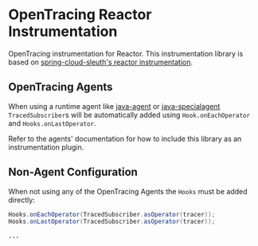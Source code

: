 # OpenTracing Reactor Instrumentation
OpenTracing instrumentation for Reactor. This instrumentation library is based on [spring-cloud-sleuth's reactor instrumentation](https://github.com/spring-cloud/spring-cloud-sleuth/tree/master/spring-cloud-sleuth-core/src/main/java/org/springframework/cloud/sleuth/instrument/reactor).

## OpenTracing Agents
When using a runtime agent like [java-agent](https://github.com/opentracing-contrib/java-agent) or [java-specialagent](https://github.com/opentracing-contrib/java-specialagent) `TracedSubscriber`s will be automatically added using `Hook.onEachOperator` and `Hooks.onLastOperator`.

Refer to the agents' documentation for how to include this library as an instrumentation plugin.

## Non-Agent Configuration
When not using any of the OpenTracing Agents the `Hooks` must be added directly:

```java
Hooks.onEachOperator(TracedSubscriber.asOperator(tracer));
Hooks.onLastOperator(TracedSubscriber.asOperator(tracer));

...
```